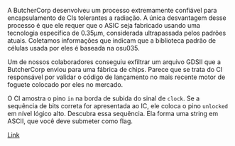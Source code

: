 A ButcherCorp desenvolveu um processo extremamente confiável para encapsulamento de CIs tolerantes a radiação. A única desvantagem desse processo é que ele requer que o ASIC seja fabricado usando uma tecnologia específica de 0.35μm, considerada ultrapassada pelos padrões atuais. Coletamos informações que indicam que a biblioteca padrão de células usada por eles é baseada na osu035.

Um de nossos colaboradores conseguiu exfiltrar um arquivo GDSII que a ButcherCorp enviou para uma fábrica de chips. Parece que se trata do CI responsável por validar o código de lançamento no mais recente motor de foguete colocado por eles no mercado.

O CI amostra o pino `in` na borda de subida do sinal de `clock`. Se a sequência de bits correta for apresentada ao IC, ele coloca o pino `unlocked` em nível lógico alto. Descubra essa sequência. Ela forma uma string em ASCII, que você deve submeter como flag.

[Link](https://cloud.ufscar.br:8080/v1/AUTH_c93b694078064b4f81afd2266a502511/static.pwn2win.party/shiftreg_e7f285dccca5788b157d72e7fde31a92ed765c64ec86d56164426b7c1cde1625.tar.gz)


